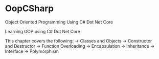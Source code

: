 # OopCSharp
Object Oriented Programming Using C# Dot Net Core

Learning OOP using C# Dot Net Core

This chapter covers the following:
-> Classes and Objects
-> Constructor and Destructor
-> Function Overloading
-> Encapsulation
-> Inheritance
-> Interface
-> Polymorphism
